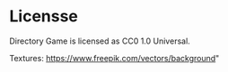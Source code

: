 # Licensse
Directory Game is licensed as CC0 1.0 Universal.

Textures:
https://www.freepik.com/vectors/background"

